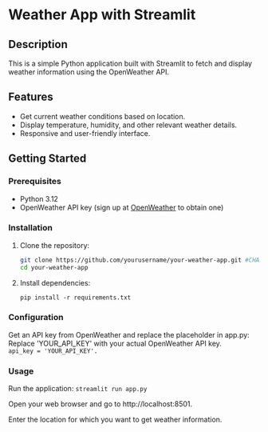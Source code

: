 # Weather App with Streamlit

## Description

This is a simple Python application built with Streamlit to fetch and display weather information using the OpenWeather API.

## Features

- Get current weather conditions based on location.
- Display temperature, humidity, and other relevant weather details.
- Responsive and user-friendly interface.

## Getting Started

### Prerequisites

- Python 3.12
- OpenWeather API key (sign up at [OpenWeather](https://openweathermap.org/) to obtain one)

### Installation

1. Clone the repository:

   ```bash
   git clone https://github.com/yourusername/your-weather-app.git #CHANGE HERE FOR YOUR REPOSITORY URL
   cd your-weather-app


2. Install dependencies:

   `pip install -r requirements.txt`

### Configuration
Get an API key from OpenWeather and replace the placeholder in app.py:  
    Replace 'YOUR_API_KEY' with your actual OpenWeather API key.  
    `api_key = 'YOUR_API_KEY'.`

### Usage
Run the application:
`streamlit run app.py`


    
Open your web browser and go to http://localhost:8501.

Enter the location for which you want to get weather information.